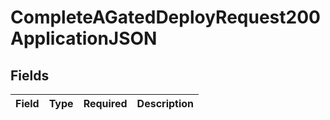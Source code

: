 # CompleteAGatedDeployRequest200ApplicationJSON


## Fields

| Field       | Type        | Required    | Description |
| ----------- | ----------- | ----------- | ----------- |